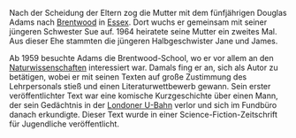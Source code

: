 Nach der Scheidung der Eltern zog die Mutter mit dem fünfjährigen Douglas Adams nach [Brentwood](https://de.wikipedia.org/wiki/Brentwood_(Essex)) in [Essex](https://de.wikipedia.org/wiki/Essex). Dort wuchs er gemeinsam mit seiner jüngeren Schwester Sue auf. 1964 heiratete seine Mutter ein zweites Mal. Aus dieser Ehe stammten die jüngeren Halbgeschwister Jane und James.

Ab 1959 besuchte Adams die Brentwood-School, wo er vor allem an den [Naturwissenschaften](https://de.wikipedia.org/wiki/Naturwissenschaft) interessiert war. Damals fing er an, sich als Autor zu betätigen, wobei er mit seinen Texten auf große Zustimmung des Lehrpersonals stieß und einen Literaturwettbewerb gewann. Sein erster veröffentlichter Text war eine komische Kurzgeschichte über einen Mann, der sein Gedächtnis in der [Londoner U-Bahn](https://de.wikipedia.org/wiki/London_Underground) verlor und sich im Fundbüro danach erkundigte. Dieser Text wurde in einer Science-Fiction-Zeitschrift für Jugendliche veröffentlicht.
